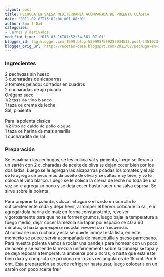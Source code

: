 ```yaml
---
layout: post
title: PECHUGA EN SALSA MEDITERRÁNEA ACOMPAÑADA DE POLENTA CLÁSICA
date: '2011-02-07T15:02:00.001-08:00'
author: Smurf Dad
categories:
- Carnes y derivados
modified_time: '2016-03-16T01:52:34.561-07:00'
blogger_id: tag:blogger.com,1999:blog-5299957599287034512.post-5451023429490426364
blogger_orig_url: http://recetas-desa.blogspot.com/2011/02/pechuga-en-salsa-mediterranea.html
---
```


<h3>Ingredientes</h3>2 pechugas sin hueso<br />3 cucharadas de alcaparras<br />3 tomates pelados cortados en cuadros<br />2 cucharadas de ajo picado<br />Orégano seco<br />1/2 taza de vino blanco<br />1 taza de crema de leche<br />Sal, pimienta<br /><br />Para la polenta clásica<br />1/2 litro de caldo de pollo o agua<br />1 taza de harina de maíz amarilla<br />1 cucharadita de sal<br /><h3>Preparación</h3>Se espalman las pechugas, se les coloca sal y pimienta, luego se llevan a un sartén con 2 cucharadas de aceite de oliva se dejan cocer bien por los dos lados. Luego se le agregan las alcaparras picadas los tomates y el ajo se le agrega un poco mas de aceite de oliva y se saltea muy bien, y se le coloca el vino blanco. Luego se le coloca la crema de leche no toda de una vez se le agrega un poco y se deja cocer hasta hacer una salsa espesa. Se sirve sobre la polenta.<br /><br />Para preparar la polenta, colocar el agua o el caldo en una olla lo suficientemente onda y dejar hevir, al romper el hervor colocarle la sal, e ir agregándola harina de maíz en forma constanstante, revolver vigorosamente para que no se formen grumos, luego bajar la temperatura a fuego medio, dejar cocer la mezcla sin tapar por espacio de 40 a 60 minutos, o hasta que espese recodar revovel con frecuencia.<br />Al colocarle una cuchara y esta se quede inmóvil esta lista, en este momento se puede servir acompañada de mantequilla y queso parmesano. Para nuestra polenta vamos a rociar una bandeja para hornear con un poco de aceite y se extiende la mezcla uniformemente sobre la bandeja se tapa y se deja reposar a temperatura ambiente por 3 horas, o hasta que esta esté bien dura y compacta se porciona en trozos rectangulares de 15 cmt. Por 5 cmt. Esta preparación se puede refrigerar hasta usar, luego colocarla en un sartén con poco aceite freír.